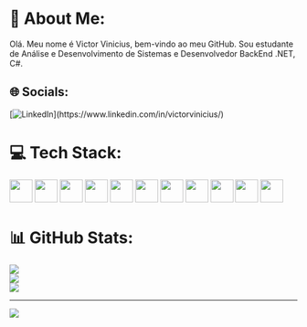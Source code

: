 # 💫 About Me:
Olá. Meu nome é Victor Vinicius, bem-vindo ao meu GitHub. Sou estudante de Análise e Desenvolvimento de Sistemas e Desenvolvedor BackEnd .NET, C#.

## 🌐 Socials:
[![LinkedIn]("https://cdn.jsdelivr.net/gh/devicons/devicon@latest/icons/linkedin/linkedin-original.svg")](https://www.linkedin.com/in/victorvinicius/)

# 💻 Tech Stack:
<img src="https://cdn.jsdelivr.net/gh/devicons/devicon@latest/icons/csharp/csharp-original.svg" width="40" />
<img src="https://cdn.jsdelivr.net/gh/devicons/devicon@latest/icons/dot-net/dot-net-plain-wordmark.svg" width="40" />
<img src="https://cdn.jsdelivr.net/gh/devicons/devicon@latest/icons/git/git-original.svg" width="40" />
<img src="https://cdn.jsdelivr.net/gh/devicons/devicon@latest/icons/github/github-original.svg" width="40" />
<img src="https://cdn.jsdelivr.net/gh/devicons/devicon@latest/icons/microsoftsqlserver/microsoftsqlserver-original.svg" width="40" />
<img src="https://cdn.jsdelivr.net/gh/devicons/devicon@latest/icons/mysql/mysql-original.svg" width="40" />
<img src="https://cdn.jsdelivr.net/gh/devicons/devicon@latest/icons/mongodb/mongodb-original-wordmark.svg" width="40" />
<img src="https://cdn.jsdelivr.net/gh/devicons/devicon@latest/icons/html5/html5-original.svg" width="40" />
<img src="https://cdn.jsdelivr.net/gh/devicons/devicon@latest/icons/css3/css3-original.svg" width="40" />
<img src="https://cdn.jsdelivr.net/gh/devicons/devicon@latest/icons/azuredevops/azuredevops-original.svg" width="40" />
<img src="https://cdn.jsdelivr.net/gh/devicons/devicon@latest/icons/sonarqube/sonarqube-plain-wordmark.svg" width="40" />

# 📊 GitHub Stats:
![](https://github-readme-stats.vercel.app/api?username=Foqsz&theme=dark&hide_border=true&include_all_commits=true&count_private=true)<br/>
![](https://github-readme-streak-stats.herokuapp.com/?user=Foqsz&theme=dark&hide_border=true)<br/>
![](https://github-readme-stats.vercel.app/api/top-langs/?username=Foqsz&theme=dark&hide_border=true&include_all_commits=true&count_private=true&layout=compact)

---
[![](https://visitcount.itsvg.in/api?id=Foqsz&icon=0&color=0)](https://visitcount.itsvg.in)

<!-- Proudly created with GPRM ( https://gprm.itsvg.in ) -->
